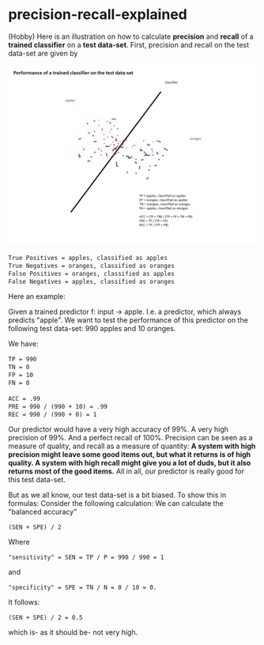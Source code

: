 # precision-recall-explained
(Hobby) Here is an illustration on how to calculate **precision** and **recall** of a **trained classifier** on a **test data-set**. 
First, precision and recall on the test data-set are given by 

![](precision_recall.jpg)

```
True Positives = apples, classified as apples 
True Negatives = oranges, classified as oranges 
False Positives = oranges, classified as apples 
False Negatives = apples, classified as oranges 
```

Here an example: 

Given a trained predictor f: input -> apple. I.e. a predictor, which always predicts "apple". 
We want to test the performance of this predictor on the following test data-set: 990 apples and 10 oranges. 

We have: 
```
TP = 990 
TN = 0 
FP = 10 
FN = 0

ACC = .99
PRE = 990 / (990 + 10) = .99 
REC = 990 / (990 + 0) = 1 
```

Our predictor would have a very high accuracy of 99%. A very high precision of 99%. And a perfect recall of 100%. 
Precision can be seen as a measure of quality, and recall as a measure of quantity: 
**A system with high precision might leave some good items out, but what it returns is of high quality. 
A system with high recall might give you a lot of duds, but it also returns most of the good items.**
All in all, our predictor is really good for this test data-set. 

But as we all know, our test data-set is a bit biased. To show this in formulas: Consider the following calculation: 
We can calculate the "balanced accuracy" 
``` 
(SEN + SPE) / 2 
``` 
Where 
```
"sensitivity" = SEN = TP / P = 990 / 990 = 1 
```
and 
```
"specificity" = SPE = TN / N = 0 / 10 = 0. 
```
It follows: 
``` 
(SEN + SPE) / 2 = 0.5
``` 
which is- as it should be- not very high. 
